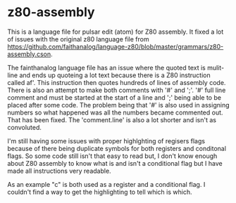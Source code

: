 # z80-assembly
This is a language file for pulsar edit (atom) for Z80 assembly.  It fixed a lot of issues with the original z80 language file from https://github.com/faithanalog/language-z80/blob/master/grammars/z80-assembly.cson.

The fainthanalog language file has an issue where the quoted text is mulit-line and ends up quoteing a lot text because there is a Z80 instruction called af'. This instruction then quotes hundreds of lines of assembly code.  There is also an attempt to make both comments with '#' and ';'.
'#' full line comment and must be started at the start of a line and ';' being able to be placed after some code.
The problem being that '#' is also used in assigning numbers so what happened was all the numbers became commented out. 
That has been fixed.
The 'comment.line' is also a lot shorter and isn't as convoluted.

I'm still having some issues with proper highlghting of regisers flags because of there being duplicate symbols for both registers and conditonal flags.  So some code still isn't that easy to read but, I don't know enough about Z80 assembly to know what is and isn't a conditional flag but I have made all instructions very readable.

As an example "c" is both used as a register and a conditional flag. I couldn't find a way to get the highlighting to tell which is which.
